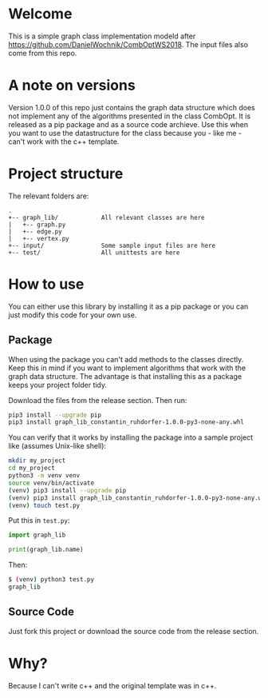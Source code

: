 # Welcome

This is a simple graph class implementation modeld after https://github.com/DanielWochnik/CombOptWS2018.
The input files also come from this repo.

# A note on versions

Version 1.0.0 of this repo just contains the graph data structure which does not implement any of the algorithms presented in the class CombOpt.
It is released as a pip package and as a source code archieve.
Use this when you want to use the datastructure for the class because you - like me - can't work with the c++ template.

# Project structure

The relevant folders are:

```
.
+-- graph_lib/            All relevant classes are here
|   +-- graph.py
|   +-- edge.py
|   +-- vertex.py
+-- input/                Some sample input files are here
+-- test/                 All unittests are here
```

# How to use

You can either use this library by installing it as a pip package or you can just modify this code for your own use.

## Package

When using the package you can't add methods to the classes directly.
Keep this in mind if you want to implement algorithms that work with the graph data structure.
The advantage is that installing this as a package keeps your project folder tidy.

Download the files from the release section.
Then run:

```sh
pip3 install --upgrade pip
pip3 install graph_lib_constantin_ruhdorfer-1.0.0-py3-none-any.whl
```

You can verify that it works by installing the package into a sample project like (assumes Unix-like shell):

```sh
mkdir my_project
cd my_project
python3 -m venv venv
source venv/bin/activate
(venv) pip3 install --upgrade pip
(venv) pip3 install graph_lib_constantin_ruhdorfer-1.0.0-py3-none-any.whl
(venv) touch test.py
```

Put this in `test.py`:

```python
import graph_lib

print(graph_lib.name)
```

Then:

```sh
$ (venv) python3 test.py
graph_lib
```

## Source Code

Just fork this project or download the source code from the release section.

# Why?

Because I can't write c++ and the original template was in c++.
